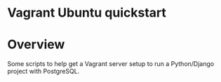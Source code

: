 # Vagrant Ubuntu quickstart

# Overview
Some scripts to help get a Vagrant server setup to run a Python/Django
project with PostgreSQL.
